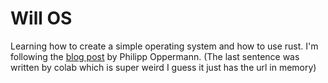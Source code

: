 # Will OS

Learning how to create a simple operating system and how to use rust. I'm following the [blog post](https://os.phil-opp.com/) by Philipp Oppermann. (The last sentence was written by colab which is super weird I guess it just has the url in memory)